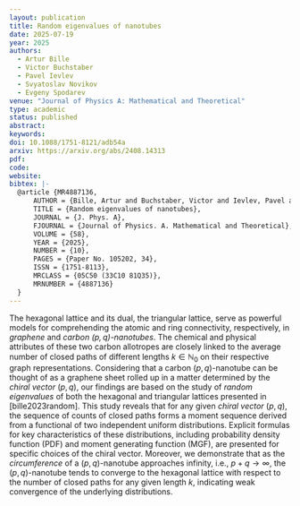 ```yaml
---
layout: publication
title: Random eigenvalues of nanotubes
date: 2025-07-19
year: 2025
authors:
  - Artur Bille
  - Victor Buchstaber
  - Pavel Ievlev
  - Svyatoslav Novikov
  - Evgeny Spodarev
venue: "Journal of Physics A: Mathematical and Theoretical"
type: academic
status: published
abstract: 
keywords: 
doi: 10.1088/1751-8121/adb54a
arxiv: https://arxiv.org/abs/2408.14313
pdf: 
code: 
website: 
bibtex: |-
  @article {MR4887136,
      AUTHOR = {Bille, Artur and Buchstaber, Victor and Ievlev, Pavel and Novikov, Svyatoslav and Spodarev, Evgeny},
      TITLE = {Random eigenvalues of nanotubes},
      JOURNAL = {J. Phys. A},
      FJOURNAL = {Journal of Physics. A. Mathematical and Theoretical},
      VOLUME = {58},
      YEAR = {2025},
      NUMBER = {10},
      PAGES = {Paper No. 105202, 34},
      ISSN = {1751-8113},
      MRCLASS = {05C50 (33C10 81Q35)},  
      MRNUMBER = {4887136}
  }
---
```

The hexagonal lattice and its dual, the triangular lattice, serve as powerful models for comprehending the atomic and ring connectivity, respectively, in *graphene* and *carbon $(p,q)$-nanotubes*. The chemical and physical attributes of these two carbon allotropes are closely linked to the average number of closed paths of different lengths $k\in\mathbb{N}_0$ on their respective graph representations. Considering that a carbon $(p,q)$-nanotube can be thought of as a graphene sheet rolled up in a matter determined by the *chiral vector* $(p,q)$, our findings are based on the study of *random eigenvalues* of both the hexagonal and triangular lattices presented in [bille2023random]. This study reveals that for any given *chiral vector* $(p,q)$, the sequence of counts of closed paths forms a moment sequence derived from a functional of two independent uniform distributions. Explicit formulas for key characteristics of these distributions, including probability density function (PDF) and moment generating function (MGF), are presented for specific choices of the chiral vector. Moreover, we demonstrate that as the *circumference* of a $(p,q)$-nanotube approaches infinity, i.e., $p+q\rightarrow \infty$, the $(p,q)$-nanotube tends to converge to the hexagonal lattice with respect to the number of closed paths for any given length $k$, indicating weak convergence of the underlying distributions.